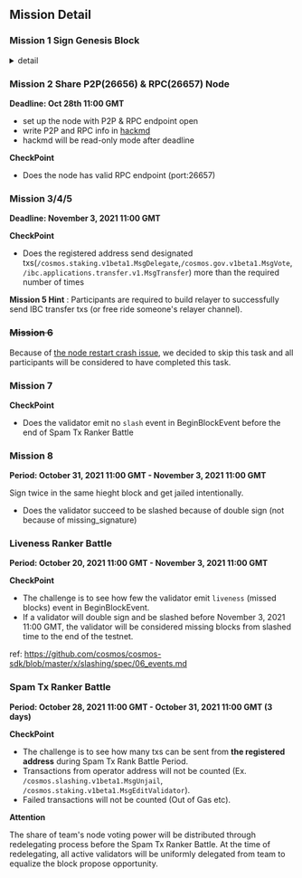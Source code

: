 ## Mission Detail


### Mission 1 Sign Genesis Block

<details>
<summary>detail</summary>

0. upgrade node version

**IMPORTANT**

All participants are required to upgrade their node to `neuron-1.1` before genesis launch.

ref: https://github.com/cosmos-gaminghub/nibiru/releases/tag/neuron-1.1

```sh
cd nibiru
git fetch --all --tags
git checkout -b neuron-1.1 tags/neuron-1.1
make install
```

Check version with the command:
```sh
nibirud version
neuron-1.1
```

1. get genesis.json
```sh
curl -o $HOME/.nibiru/config/genesis.json https://raw.githubusercontent.com/cosmos-gaminghub/testnets/master/neuron-1/genesis.json
```

2. check genesis.json is correct

```sh
shasum -a 256 .nibiru/config/genesis.json
cdd706fe8060bba8c2aa8443c0314cb8f4d719bcb691a325bb989a06c682ccb1  .nibiru/config/genesis.json
```

3. check your validator state is initial

correct ex:
```sh
cat .nibiru/data/priv_validator_state.json
{
  "height": "0",
  "round": 0,
  "step": 0
}
```

If you have already started, then should reset the state with the command `nibirud unsafe-reset-all`. The command delete all blockchain data but keep genesis.json and node configs.

4. add seed node info

```
vim $HOME/.nibiru/config/config.toml
```

```
seeds = "ac175b66221b555751b3a5fb2e6a8844ba01228d@167.179.104.210:26656"
```

You can also use Neuron Incentive Testnet Community Seed Node in [hackmd](https://hackmd.io/y_JUOikHTvudW90oGySdWw)

4.1 Edit the app.toml file to prevent spamming. It rejects incoming transactions with less than the minimum gas prices.
```
sed -i 's/minimum-gas-prices = ""/minimum-gas-prices = "0.0001ugame"/g' ~/.nibiru/config/app.toml
```

5. start
```
nibirud start
```


6. check sign status
```
curl  -s localhost:26657/dump_consensus_state | jq '.result.round_state.votes[0]'
```

That command shows all the info about validator sign status.

You can find your validator pubkey in `priv_validator_state.json`. If you've already signed, you can find your pubkey in the sign status.

**CheckPoint**
- Does the validator commit genesis block (http://167.179.104.210:26657/commit?height=1) after the successful launch

**Attention**

The team has prepared four validator nodes in advance to prevent the launch delay due to lack of voting power. These validators will be online and signed at Oct 20th 11:30 GMT. Therefore, please note that you must be online between Oct 20th 11:00 and 11:30 GMT in order to clear Mission 1.

</details>


### Mission 2 Share P2P(26656) & RPC(26657) Node
**Deadline: Oct 28th 11:00 GMT**
- set up the node with P2P & RPC endpoint open
- write P2P and RPC info in [hackmd](https://hackmd.io/y_JUOikHTvudW90oGySdWw)
- hackmd will be read-only mode after deadline

**CheckPoint**
- Does the node has valid RPC endpoint (port:26657)

### Mission 3/4/5
**Deadline: November 3, 2021 11:00 GMT**

**CheckPoint**
- Does the registered address send designated txs(`/cosmos.staking.v1beta1.MsgDelegate`,`/cosmos.gov.v1beta1.MsgVote`,`/ibc.applications.transfer.v1.MsgTransfer`) more than the required number of times

**Mission 5 Hint** : Participants are required to build relayer to successfully send IBC transfer txs (or free ride someone's relayer channel).

### ~~Mission 6~~
Because of [the node restart crash issue](https://github.com/cosmos-gaminghub/testnets/issues/371), we decided to skip this task and all participants will be considered to have completed this task.

### Mission 7
**CheckPoint**
- Does the validator emit no `slash` event in BeginBlockEvent before the end of Spam Tx Ranker Battle

### Mission 8

**Period: October 31, 2021 11:00 GMT - November 3, 2021 11:00 GMT**

Sign twice in the same hieght block and get jailed intentionally.

- Does the validator succeed to be slashed because of double sign (not because of missing_signature)

### Liveness Ranker Battle

**Period: October 20, 2021 11:00 GMT - November 3, 2021 11:00 GMT**

**CheckPoint**
- The challenge is to see how few the validator emit `liveness` (missed blocks) event in BeginBlockEvent.
- If a validator will double sign and be slashed before November 3, 2021 11:00 GMT, the validator will be considered missing blocks from slashed time to the end of the testnet.

ref: https://github.com/cosmos/cosmos-sdk/blob/master/x/slashing/spec/06_events.md

### Spam Tx Ranker Battle

**Period: October 28, 2021 11:00 GMT - October 31, 2021 11:00 GMT (3 days)**

**CheckPoint**
- The challenge is to see how many txs can be sent from **the registered address** during Spam Tx Rank Battle Period.
- Transactions from operator address will not be counted (Ex. `/cosmos.slashing.v1beta1.MsgUnjail`, `/cosmos.staking.v1beta1.MsgEditValidator`).
- Failed transactions will not be counted (Out of Gas etc).

**Attention**

The share of team's node voting power will be distributed through redelegating process before the Spam Tx Ranker Battle. At the time of redelegating, all active validators will be uniformly delegated from team to equalize the block propose opportunity.
